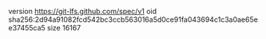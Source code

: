 version https://git-lfs.github.com/spec/v1
oid sha256:2d94a91082fcd542bc3ccb563016a5d0ce91fa043694c1c3a0ae65ee37455ca5
size 16167
